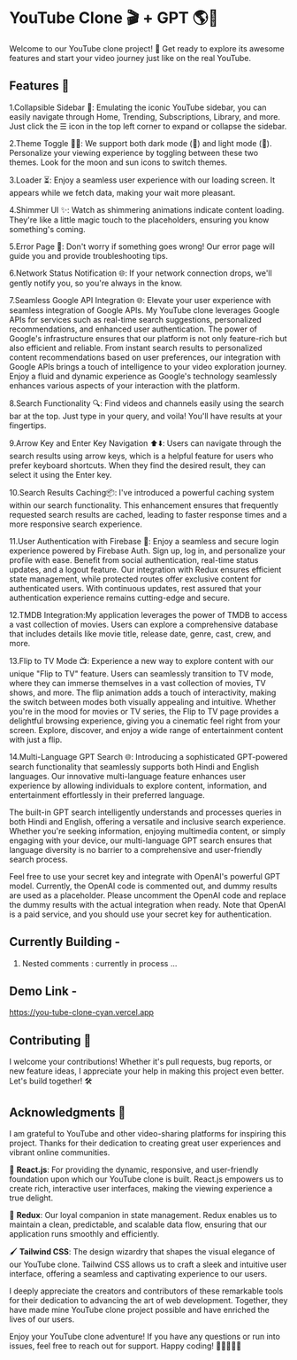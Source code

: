 # YouTube Clone 🎬 + GPT 🌎🚀

Welcome to our YouTube clone project! 🚀 Get ready to explore its awesome features and start your video journey just like on the real YouTube.

## Features 🌟

1.Collapsible Sidebar 📁: Emulating the iconic YouTube sidebar, you can easily navigate through Home, Trending, Subscriptions, Library, and more. Just click the ☰ icon in the top left corner to expand or collapse the sidebar.

2.Theme Toggle 🌙🔆: We support both dark mode (🌙) and light mode (🔆). Personalize your viewing experience by toggling between these two themes. Look for the moon and sun icons to switch themes.

3.Loader ⏳: Enjoy a seamless user experience with our loading screen. It appears while we fetch data, making your wait more pleasant.

4.Shimmer UI ✨: Watch as shimmering animations indicate content loading. They're like a little magic touch to the placeholders, ensuring you know something's coming.

5.Error Page 🚫: Don't worry if something goes wrong! Our error page will guide you and provide troubleshooting tips.

6.Network Status Notification 🌐: If your network connection drops, we'll gently notify you, so you're always in the know.

7.Seamless Google API Integration 🌐: Elevate your user experience with seamless integration of Google APIs. My  YouTube clone leverages Google APIs for services such as real-time search suggestions, personalized recommendations, and enhanced user authentication. The power of Google's infrastructure ensures that our platform is not only feature-rich but also efficient and reliable. From instant search results to personalized content recommendations based on user preferences, our integration with Google APIs brings a touch of intelligence to your video exploration journey. Enjoy a fluid and dynamic experience as Google's technology seamlessly enhances various aspects of your interaction with the platform.

8.Search Functionality 🔍: Find videos and channels easily using the search bar at the top. Just type in your query, and voila! You'll have results at your fingertips.

9.Arrow Key and Enter Key Navigation ⬆️⬇️: Users can navigate through the search results using arrow keys, which is a helpful feature for users who prefer keyboard shortcuts. When they find the desired result, they can select it using the Enter key.

10.Search Results Caching📦: I've introduced a powerful caching system within our search functionality. This enhancement ensures that frequently requested search results are cached, leading to faster response times and a more responsive search experience.

11.User Authentication with Firebase 🔐: Enjoy a seamless and secure login experience powered by Firebase Auth. Sign up, log in, and personalize your profile with ease. Benefit from social authentication, real-time status updates, and a logout feature. Our integration with Redux ensures efficient state management, while protected routes offer exclusive content for authenticated users. With continuous updates, rest assured that your authentication experience remains cutting-edge and secure.

12.TMDB Integration:My application leverages the power of TMDB to access a vast collection of movies. Users can explore a comprehensive database that includes details like movie title, release date, genre, cast, crew, and more.

13.Flip to TV Mode 📺: Experience a new way to explore content with our unique "Flip to TV" feature. Users can seamlessly transition to TV mode, where they can immerse themselves in a vast collection of movies, TV shows, and more. The flip animation adds a touch of interactivity, making the switch between modes both visually appealing and intuitive. Whether you're in the mood for movies or TV series, the Flip to TV page provides a delightful browsing experience, giving you a cinematic feel right from your screen. Explore, discover, and enjoy a wide range of entertainment content with just a flip.

14.Multi-Language GPT Search 🌐:
Introducing a sophisticated GPT-powered search functionality that seamlessly supports both Hindi and English languages. Our innovative multi-language feature enhances user experience by allowing individuals to explore content, information, and entertainment effortlessly in their preferred language.

The built-in GPT search intelligently understands and processes queries in both Hindi and English, offering a versatile and inclusive search experience. Whether you're seeking information, enjoying multimedia content, or simply engaging with your device, our multi-language GPT search ensures that language diversity is no barrier to a comprehensive and user-friendly search process.

Feel free to use your secret key and integrate with OpenAI's powerful GPT model. Currently, the OpenAI code is commented out, and dummy results are used as a placeholder. Please uncomment the OpenAI code and replace the dummy results with the actual integration when ready. Note that OpenAI is a paid service, and you should use your secret key for authentication.


## Currently Building - 


1. Nested comments : currently in process ...


## Demo Link - 
https://you-tube-clone-cyan.vercel.app

## Contributing 🤝

I  welcome your contributions! Whether it's pull requests, bug reports, or new feature ideas, I  appreciate your help in making this project even better. Let's build together! 🛠️


## Acknowledgments 🙏

I am  grateful to YouTube and other video-sharing platforms for inspiring this project. Thanks for their dedication to creating great user experiences and vibrant online communities.

🚀 **React.js**: For providing the dynamic, responsive, and user-friendly foundation upon which our YouTube clone is built. React.js empowers us to create rich, interactive user interfaces, making the viewing experience a true delight.

🌟 **Redux**: Our loyal companion in state management. Redux enables us to maintain a clean, predictable, and scalable data flow, ensuring that our application runs smoothly and efficiently.

🖌️ **Tailwind CSS**: The design wizardry that shapes the visual elegance of our YouTube clone. Tailwind CSS allows us to craft a sleek and intuitive user interface, offering a seamless and captivating experience to our users.



I  deeply appreciate the creators and contributors of these remarkable tools for their dedication to advancing the art of web development. Together, they have made mine YouTube clone project possible and have enriched the lives of our users.

Enjoy your YouTube clone adventure! If you have any questions or run into issues, feel free to reach out for support. Happy coding! 🎉👩‍💻👨‍💻